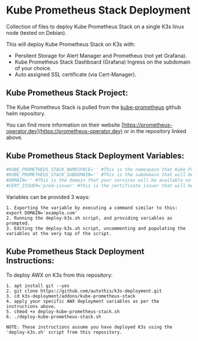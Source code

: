 Kube Prometheus Stack Deployment
===========================

Collection of files to deploy Kube Prometheus Stack on a single K3s linux node (tested on Debian).

This will deploy Kube Prometheus Stack on K3s with:
  - Persitent Storage for Alert Manager and Prometheus (not yet Grafana).
  - Kube Prometheus Stack Dashboard (Grafana) Ingress on the subdomain of your choice.
  - Auto assigned SSL certificate (via Cert-Manager).

Kube Prometheus Stack Project:
------------------------

The Kube Prometheus Stack is pulled from the [kube-prometheus](https://github.com/prometheus-operator/kube-prometheus) github helm repository.

You can find more information on their website [https://prometheus-operator.dev](https://prometheus-operator.dev) or in the repository linked above.

Kube Prometheus Stack Deployment Variables:
------------------------

```yml
#KUBE_PROMETHEUS_STACK_NAMESPACE='' #This is the namespace that Kube Prometheus Stack will be deployed to e.g. 'monitoring'.
#KUBE_PROMETHEUS_STACK_SUBDOMAIN='' #This is the subdomain that will be used to serve your Kube Prometheus Stack dashboard e.g. 'kubemonitor'.
#DOMAIN='' #This is the domain that your services will be available on e.g. 'yourdomain.com'.
#CERT_ISSUER='prod-issuer' #This is the certificate issuer that will be used to issue a certificate for the Kube Prometheus Stack e.g. 'prod-issuer' or 'selfsigned-issuer'.
```

  Variables can be provided 3 ways:

    1. Exporting the variable by executing a command similar to this: export DOMAIN='example.com'
    2. Running the deploy-k3s.sh script, and providing variables as prompted.
    3. Editing the deploy-k3s.sh script, uncommenting and populating the variables at the very top of the script.

Kube Prometheus Stack Deployment Instructions:
----------------------------

  To deploy AWX on K3s from this repository:

    1. apt install git --yes
    2. git clone https://github.com/autothis/k3s-deployment.git
    3. cd k3s-deployment/addons/kube-prometheus-stack
    4. apply your specific AWX deployment variables as per the instructions above.
    5. chmod +x deploy-kube-prometheus-stack.sh
    6. ./deploy-kube-prometheus-stack.sh
    
    NOTE: These instructions assume you have deployed K3s using the 'deploy-k3s.sh' script from this repository.
